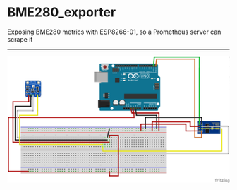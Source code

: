 # BME280_exporter
Exposing BME280 metrics with ESP8266-01, so a Prometheus server can scrape it

---


![Prototipagem](ESP8266_BME280_bb.png)
